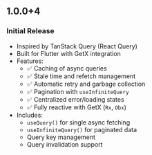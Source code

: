 ## 1.0.0+4

### Initial Release

- Inspired by TanStack Query (React Query)
- Built for Flutter with GetX integration
- Features:
  - ✅ Caching of async queries
  - ✅ Stale time and refetch management
  - ✅ Automatic retry and garbage collection
  - ✅ Pagination with `useInfiniteQuery`
  - ✅ Centralized error/loading states
  - ✅ Fully reactive with GetX (`Rx`, `Obx`)
- Includes:
  - `useQuery()` for single async fetching
  - `useInfiniteQuery()` for paginated data
  - Query key management
  - Query invalidation support
